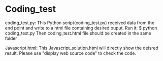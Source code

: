 # Coding_test

coding_test.py:
This Python script(coding_test.py) received data from the end point and write to a html file containing desired ouput.
Run it:
$ python coding_test.py
Then coding_test.html file should be created in the same folder


Javascript.html:
This Javascript_solution.html will directly show the deisred result.
Please use "display web source code" to check the code.
